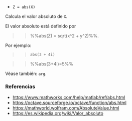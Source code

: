 * `Z = abs(X)`

Calcula el valor absoluto de `X`.

El valor absoluto está definido por

>> %%abs(Z) = sqrt(x^2 + y^2)%%.

Por ejemplo:

>> `abs(3 + 4i)`

>> %%abs(3+4i)=5%%

Véase también: `arg`.

### Referencias

* https://www.mathworks.com/help/matlab/ref/abs.html
* https://octave.sourceforge.io/octave/function/abs.html
* https://mathworld.wolfram.com/AbsoluteValue.html
* https://es.wikipedia.org/wiki/Valor_absoluto
